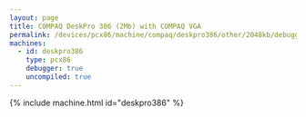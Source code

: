 ```yaml
---
layout: page
title: COMPAQ DeskPro 386 (2Mb) with COMPAQ VGA
permalink: /devices/pcx86/machine/compaq/deskpro386/other/2048kb/debugger/visual/
machines:
  - id: deskpro386
    type: pcx86
    debugger: true
    uncompiled: true
---
```


{% include machine.html id="deskpro386" %}
